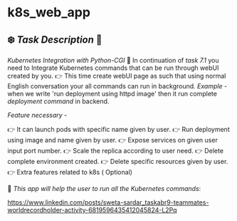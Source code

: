 # k8s_web_app
## ❄️ _Task Description_ 📄 

*Kubernetes Integration with Python-CGI*
📌 In continuation of *task 7.1* you need to Integrate Kubernetes commands that can be run through webUI created by you. 
👉 This time create webUI page as such that using normal English conversation your all commands can run in background. 
*Example* - when we write 'run deployment using httpd image' then it run complete *deployment command* in backend. 

*Feature necessary* -

👉 It can launch pods with specific name given by user. 
👉 Run deployment using image and name given by user. 
👉 Expose services on given user input port number. 
👉 Scale the replica according to user need. 
👉 Delete complete environment created. 
👉 Delete specific resources given by user. 
👉 Extra features related to k8s ( Optional) 

📌 *This app will help the user to run all the Kubernetes commands*:


https://www.linkedin.com/posts/sweta-sardar_taskabr9-teammates-worldrecordholder-activity-6819596435412045824-L2Pq
